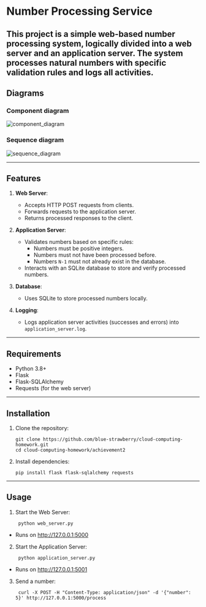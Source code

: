 # Number Processing Service

This project is a simple web-based number processing system, logically divided into a **web server** and an **application server**. The system processes natural numbers with specific validation rules and logs all activities.
---

## Diagrams
### Component diagram
![component_diagram](https://github.com/user-attachments/assets/cc2e9923-50f9-4675-9532-277b57395436)

### Sequence diagram
![sequence_diagram](https://github.com/user-attachments/assets/7204f152-80a3-4ea5-8241-df4dd951f2ea)

---

## Features

1. **Web Server**:
   - Accepts HTTP POST requests from clients.
   - Forwards requests to the application server.
   - Returns processed responses to the client.

2. **Application Server**:
   - Validates numbers based on specific rules:
     - Numbers must be positive integers.
     - Numbers must not have been processed before.
     - Numbers `N-1` must not already exist in the database.
   - Interacts with an SQLite database to store and verify processed numbers.

3. **Database**:
   - Uses SQLite to store processed numbers locally.

4. **Logging**:
   - Logs application server activities (successes and errors) into `application_server.log`.

---

## Requirements

- Python 3.8+
- Flask
- Flask-SQLAlchemy
- Requests (for the web server)

---

## Installation

1. Clone the repository:
   ```
   git clone https://github.com/blue-strawberry/cloud-computing-homework.git
   cd cloud-computing-homework/achievement2
   ```

2. Install dependencies:
   ```
   pip install flask flask-sqlalchemy requests
   ```

---

## Usage

1. Start the Web Server:
   ```
    python web_server.py
   ```
* Runs on http://127.0.0.1:5000

2. Start the Application Server:
   ```
    python application_server.py
   ```
* Runs on http://127.0.0.1:5001

3. Send a number:
   ```
    curl -X POST -H "Content-Type: application/json" -d '{"number": 5}' http://127.0.0.1:5000/process
   ```
 
